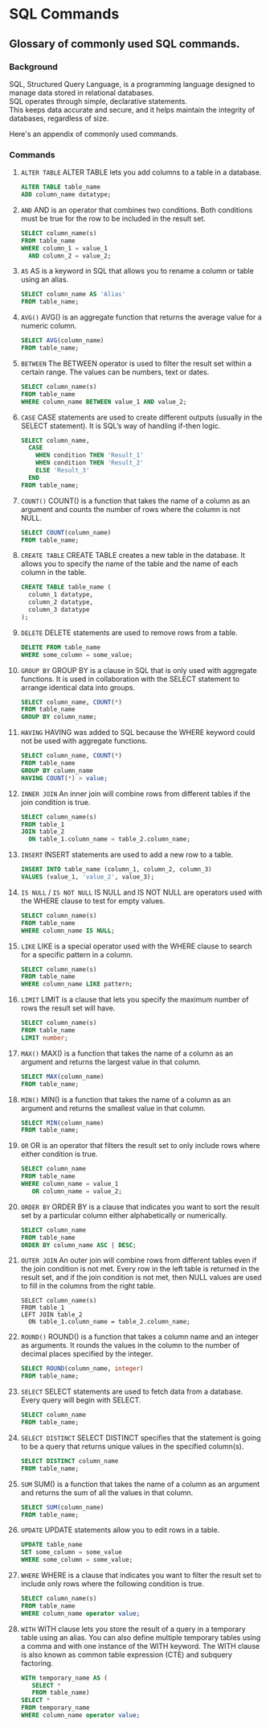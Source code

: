 # SQL Commands

## Glossary of commonly used SQL commands.

### Background

SQL, Structured Query Language, is a programming language designed to manage data stored in relational databases. \
SQL operates through simple, declarative statements. \
This keeps data accurate and secure, and it helps maintain the integrity of databases, regardless of size.

Here's an appendix of commonly used commands.

### Commands

1. `ALTER TABLE`
    ALTER TABLE lets you add columns to a table in a database.

    ```sql
    ALTER TABLE table_name 
    ADD column_name datatype;
    ```

1. `AND`
    AND is an operator that combines two conditions. Both conditions must be true for the row to be included in the result set.

    ```sql
    SELECT column_name(s)
    FROM table_name
    WHERE column_1 = value_1
      AND column_2 = value_2;
    ```

1. `AS`
    AS is a keyword in SQL that allows you to rename a column or table using an alias.

    ```sql
    SELECT column_name AS 'Alias'
    FROM table_name;
    ```

1. `AVG()`
    AVG() is an aggregate function that returns the average value for a numeric column.

    ```sql
    SELECT AVG(column_name)
    FROM table_name;
    ```

1. `BETWEEN`
    The BETWEEN operator is used to filter the result set within a certain range. The values can be numbers, text or dates.

    ```sql
    SELECT column_name(s)
    FROM table_name
    WHERE column_name BETWEEN value_1 AND value_2;
    ```

1. `CASE`
    CASE statements are used to create different outputs (usually in the SELECT statement). It is SQL’s way of handling if-then logic.

    ```sql
    SELECT column_name,
      CASE
        WHEN condition THEN 'Result_1'
        WHEN condition THEN 'Result_2'
        ELSE 'Result_3'
      END
    FROM table_name;
    ```

1. `COUNT()`
    COUNT() is a function that takes the name of a column as an argument and counts the number of rows where the column is not NULL.

    ```sql
    SELECT COUNT(column_name)
    FROM table_name;
    ```

1. `CREATE TABLE`
    CREATE TABLE creates a new table in the database. It allows you to specify the name of the table and the name of each column in the table.

    ```sql
    CREATE TABLE table_name (
      column_1 datatype, 
      column_2 datatype, 
      column_3 datatype
    );
    ```

1. `DELETE`
    DELETE statements are used to remove rows from a table.

    ```sql
    DELETE FROM table_name
    WHERE some_column = some_value;
    ```

1. `GROUP BY`
    GROUP BY is a clause in SQL that is only used with aggregate functions. It is used in collaboration with the SELECT statement to arrange identical data into groups.

    ```sql
    SELECT column_name, COUNT(*)
    FROM table_name
    GROUP BY column_name;
    ```

1. `HAVING`
    HAVING was added to SQL because the WHERE keyword could not be used with aggregate functions.
    
    ```sql
    SELECT column_name, COUNT(*)
    FROM table_name
    GROUP BY column_name
    HAVING COUNT(*) > value;
    ```

1. `INNER JOIN`
    An inner join will combine rows from different tables if the join condition is true.

    ```sql
    SELECT column_name(s)
    FROM table_1
    JOIN table_2
      ON table_1.column_name = table_2.column_name;
    ```

1. `INSERT`
    INSERT statements are used to add a new row to a table.

    ```sql
    INSERT INTO table_name (column_1, column_2, column_3) 
    VALUES (value_1, 'value_2', value_3);
    ```

1. `IS NULL` / `IS NOT NULL`
    IS NULL and IS NOT NULL are operators used with the WHERE clause to test for empty values.

    ```sql
    SELECT column_name(s)
    FROM table_name
    WHERE column_name IS NULL;
    ```

1. `LIKE`
    LIKE is a special operator used with the WHERE clause to search for a specific pattern in a column.

    ```sql
    SELECT column_name(s)
    FROM table_name
    WHERE column_name LIKE pattern;
    ```

1. `LIMIT`
    LIMIT is a clause that lets you specify the maximum number of rows the result set will have.

    ```sql
    SELECT column_name(s)
    FROM table_name
    LIMIT number;
    ```

1. `MAX()`
    MAX() is a function that takes the name of a column as an argument and returns the largest value in that column.

    ```sql
    SELECT MAX(column_name)
    FROM table_name;
    ```

1. `MIN()`
    MIN() is a function that takes the name of a column as an argument and returns the smallest value in that column.

    ```sql
    SELECT MIN(column_name)
    FROM table_name;
    ```

1. `OR`
    OR is an operator that filters the result set to only include rows where either condition is true.
    
    ```sql
    SELECT column_name
    FROM table_name
    WHERE column_name = value_1
       OR column_name = value_2;
    ```

1. `ORDER BY`
    ORDER BY is a clause that indicates you want to sort the result set by a particular column either alphabetically or numerically.

    ```sql
    SELECT column_name
    FROM table_name
    ORDER BY column_name ASC | DESC;
    ```

1. `OUTER JOIN`
    An outer join will combine rows from different tables even if the join condition is not met. Every row in the left table is returned in the result set, and if the join condition is not met, then NULL values are used to fill in the columns from the right table.

    ```
    SELECT column_name(s)
    FROM table_1
    LEFT JOIN table_2
      ON table_1.column_name = table_2.column_name;
    ```

1. `ROUND()`
    ROUND() is a function that takes a column name and an integer as arguments. It rounds the values in the column to the number of decimal places specified by the integer.

    ```sql
    SELECT ROUND(column_name, integer)
    FROM table_name;
    ```

1. `SELECT`
    SELECT statements are used to fetch data from a database. Every query will begin with SELECT.

    ```sql
    SELECT column_name 
    FROM table_name;
    ```

1. `SELECT DISTINCT`
    SELECT DISTINCT specifies that the statement is going to be a query that returns unique values in the specified column(s).

    ```sql
    SELECT DISTINCT column_name
    FROM table_name;
    ```

1. `SUM`
    SUM() is a function that takes the name of a column as an argument and returns the sum of all the values in that column.

    ```sql
    SELECT SUM(column_name)
    FROM table_name;
    ```

1. `UPDATE`
    UPDATE statements allow you to edit rows in a table.

    ```sql
    UPDATE table_name
    SET some_column = some_value
    WHERE some_column = some_value;
    ```

1. `WHERE`
    WHERE is a clause that indicates you want to filter the result set to include only rows where the following condition is true.

    ```sql
    SELECT column_name(s)
    FROM table_name
    WHERE column_name operator value;
    ```

1. `WITH`
    WITH clause lets you store the result of a query in a temporary table using an alias. You can also define multiple temporary tables using a comma and with one instance of the WITH keyword.
    The WITH clause is also known as common table expression (CTE) and subquery factoring.


    ```sql
    WITH temporary_name AS (
       SELECT *
       FROM table_name)
    SELECT *
    FROM temporary_name
    WHERE column_name operator value;
    ```
